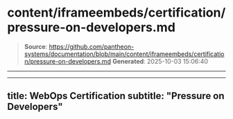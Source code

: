 # content/iframeembeds/certification/pressure-on-developers.md

> **Source**: https://github.com/pantheon-systems/documentation/blob/main/content/iframeembeds/certification/pressure-on-developers.md
> **Generated**: 2025-10-03 15:06:40

---

---
title: WebOps Certification
subtitle: "Pressure on Developers"
---

<Partial file="certification-guide/pressure-on-developers.md" />
